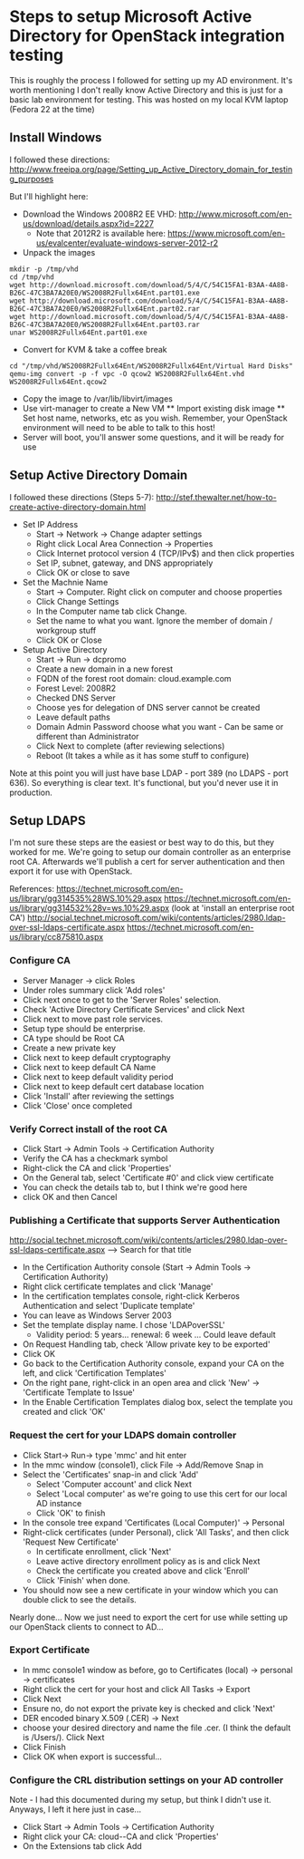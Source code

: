 # Steps to setup Microsoft Active Directory for OpenStack integration testing

This is roughly the process I followed for setting up my AD environment.  It's worth mentioning I don't really know Active Directory and this is just for a basic lab environment for testing.  This was hosted on my local KVM laptop (Fedora 22 at the time)

## Install Windows 
I followed these directions:
http://www.freeipa.org/page/Setting_up_Active_Directory_domain_for_testing_purposes

But I'll highlight here: 
* Download the Windows 2008R2 EE VHD: http://www.microsoft.com/en-us/download/details.aspx?id=2227
  * Note that 2012R2 is available here: https://www.microsoft.com/en-us/evalcenter/evaluate-windows-server-2012-r2
* Unpack the images
```
mkdir -p /tmp/vhd
cd /tmp/vhd
wget http://download.microsoft.com/download/5/4/C/54C15FA1-B3AA-4A8B-B26C-47C3BA7A20E0/WS2008R2Fullx64Ent.part01.exe
wget http://download.microsoft.com/download/5/4/C/54C15FA1-B3AA-4A8B-B26C-47C3BA7A20E0/WS2008R2Fullx64Ent.part02.rar
wget http://download.microsoft.com/download/5/4/C/54C15FA1-B3AA-4A8B-B26C-47C3BA7A20E0/WS2008R2Fullx64Ent.part03.rar
unar WS2008R2Fullx64Ent.part01.exe
```
* Convert for KVM & take a coffee break
```
cd "/tmp/vhd/WS2008R2Fullx64Ent/WS2008R2Fullx64Ent/Virtual Hard Disks"
qemu-img convert -p -f vpc -O qcow2 WS2008R2Fullx64Ent.vhd WS2008R2Fullx64Ent.qcow2
```
* Copy the image to /var/lib/libvirt/images
* Use virt-manager to create a New VM 
** Import existing disk image
** Set host name, networks, etc as you wish.  Remember, your OpenStack environment will need to be able to talk to this host! 
* Server will boot, you'll answer some questions, and it will be ready for use


## Setup Active Directory Domain
I followed these directions (Steps 5-7):
http://stef.thewalter.net/how-to-create-active-directory-domain.html

* Set IP Address
  * Start -> Network -> Change adapter settings 
  * Right click Local Area Connection -> Properties
  * Click Internet protocol version 4 (TCP/IPv$) and then click properties
  * Set IP, subnet, gateway, and DNS appropriately
  * Click OK or close to save
* Set the Machnie Name 
  * Start -> Computer.  Right click on computer and choose properties
  * Click Change Settings 
  * In the Computer name tab click Change.  
  * Set the name to what you want.  Ignore the member of domain / workgroup stuff 
  * Click OK or Close
* Setup Active Directory 
  * Start -> Run -> dcpromo
  * Create a new domain in a new forest
  * FQDN of the forest root domain: cloud.example.com
  * Forest Level: 2008R2
  * Checked DNS Server
  * Choose yes for delegation of DNS server cannot be created
  * Leave default paths 
  * Domain Admin Password choose what you want - Can be same or different than Administrator
  * Click Next to complete (after reviewing selections)
  * Reboot (It takes a while as it has some stuff to configure)

Note at this point you will just have base LDAP - port 389 (no LDAPS - port 636).  So everything is clear text.  It's functional, but you'd never use it in production.  

## Setup LDAPS 
I'm not sure these steps are the easiest or best way to do this, but they worked for me.  We're going to setup our domain controller as an enterprise root CA.  Afterwards we'll publish a cert for server authentication and then export it for use with OpenStack. 

References:
https://technet.microsoft.com/en-us/library/gg314535%28WS.10%29.aspx
https://technet.microsoft.com/en-us/library/gg314532%28v=ws.10%29.aspx (look at 'install an enterprise root CA')
http://social.technet.microsoft.com/wiki/contents/articles/2980.ldap-over-ssl-ldaps-certificate.aspx
https://technet.microsoft.com/en-us/library/cc875810.aspx

### Configure CA
* Server Manager -> click Roles
* Under roles summary click 'Add roles'
* Click next once to get to the 'Server Roles' selection.  
* Check 'Active Directory Certificate Services' and click Next
* Click next to move past role services.  
* Setup type should be enterprise.  
* CA type should be Root CA
* Create a new private key
* Click next to keep default cryptography
* Click next to keep default CA Name
* Click next to keep default validity period
* Click next to keep default cert database location 
* Click 'Install' after reviewing the settings
* Click 'Close' once completed

### Verify Correct install of the root CA
* Click Start -> Admin Tools -> Certification Authority 
* Verify the CA has a checkmark symbol
* Right-click the CA and click 'Properties'
* On the General tab, select 'Certificate #0' and click view certificate
* You can check the details tab to, but I think we're good here
* click OK and then Cancel 

### Publishing a Certificate that supports Server Authentication
   http://social.technet.microsoft.com/wiki/contents/articles/2980.ldap-over-ssl-ldaps-certificate.aspx --> Search for that title

* In the Certification Authority console (Start -> Admin Tools -> Certification Authority)
* Right click certificate templates and click 'Manage'
* In the certification templates console, right-click Kerberos Authentication and select 'Duplicate template' 
* You can leave as Windows Server 2003
* Set the template display name.  I chose 'LDAPoverSSL'
  * Validity period: 5 years... renewal: 6 week ... Could leave default 
* On Request Handling tab, check 'Allow private key to be exported'
* Click OK
* Go back to the Certification Authority console, expand your CA on the left, and click 'Certification Templates'
* On the right pane, right-click in an open area and click 'New' -> 'Certificate Template to Issue'
* In the Enable Certification Templates dialog box, select the template you created and click 'OK'

### Request the cert for your LDAPS domain controller 
* Click Start-> Run-> type 'mmc' and hit enter
* In the mmc window (console1), click File -> Add/Remove Snap in
* Select the 'Certificates' snap-in and click 'Add' 
  * Select 'Computer account' and click Next
  * Select 'Local computer' as we're going to use this cert for our local AD instance
  * Click 'OK' to finish
* In the console tree expand 'Certificates (Local Computer)' -> Personal 
* Right-click certificates (under Personal), click 'All Tasks', and then click 'Request New Certificate'
  * In certificate enrollment, click 'Next'
  * Leave active directory enrollment policy as is and click Next
  * Check the certificate you created above and click 'Enroll'
  * Click 'Finish' when done.  
* You should now see a new certificate in your window which you can double click to see the details.

Nearly done... Now we just need to export the cert for use while setting up our OpenStack clients to connect to AD...

### Export Certificate 
* In mmc console1 window as before, go to Certificates (local) -> personal -> certificates
* Right click the cert for your host and click All Tasks -> Export
* Click Next
* Ensure no, do not export the private key is checked and click 'Next' 
* DER encoded binary X.509 (.CER) -> Next
* choose your desired directory and name the file <fqdn>.cer.  (I think the default is /Users/<username>).  Click Next
* Click Finish
* Click OK when export is successful...



### Configure the CRL distribution settings on your AD controller
Note - I had this documented during my setup, but think I didn't use it.  Anyways, I left it here just in case... 
* Click Start -> Admin Tools -> Certification Authority 
* Right click your CA: cloud-<hostname>-CA and click 'Properties'
* On the Extensions tab click Add 


